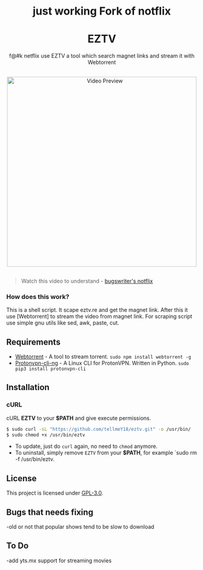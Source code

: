 <h1 align="center">just working Fork of notflix</h1>

<h1 align="center">EZTV</h1>
<p align="center">f@#k netflix use EZTV a tool which search magnet links and stream it with Webtorrent</p>

##
<p align="center">
<img src="./animated.gif" alt="Video Preview" width="500px">
</p>

##

> Watch this video to understand - [bugswriter's notflix](https://youtu.be/FbE19_omaWY)

### How does this work?

This is a shell script. It scape eztv.re and get the magnet link.
After this it use [Webtorrent] to stream the video from magnet link.
For scraping script use simple gnu utils like sed, awk, paste, cut.

## Requirements

* [Webtorrent](https://github.com/webtorrent/webtorrent) - A tool to stream torrent. `sudo npm install webtorrent -g`
* [Protonvpn-cli-ng](https://github.com/ohdearaugustin/protonvpn-cli-ng) - A Linux CLI for ProtonVPN. Written in Python. `sudo pip3 install protonvpn-cli`
## Installation

### cURL
cURL **EZTV** to your **$PATH** and give execute permissions.

```sh
$ sudo curl -sL "https://github.com/tellmeY18/eztv.git" -o /usr/bin/
$ sudo chmod +x /usr/bin/eztv
```
- To update, just do `curl` again, no need to `chmod` anymore.
- To uninstall, simply remove `EZTV` from your **$PATH**, for example `sudo rm -f /usr/bin/eztv.

## License
This project is licensed under [GPL-3.0](https://raw.githubusercontent.com/Illumina/licenses/master/gpl-3.0.txt).

## Bugs that needs fixing
-old or not that popular shows tend to be slow to download

## To Do
-add yts.mx support for streaming movies
